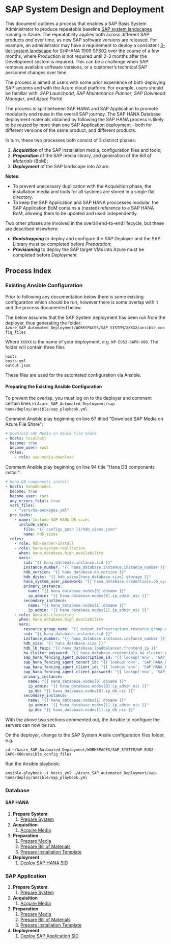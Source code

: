 # SAP System Design and Deployment

This document outlines a process that enables a SAP Basis System Administrator to produce repeatable baseline [SAP system landscapes](https://help.sap.com/doc/saphelp_afs64/6.4/en-US/de/6b0d84f34d11d3a6510000e835363f/content.htm) running in Azure.
The repeatability applies both across different SAP products _and_ over time, as new SAP software versions are released.
For example, an administrator may have a requirement to deploy a consistent [3-tier system landscape](https://help.sap.com/doc/saphelp_afs64/6.4/en-US/de/6b0da2f34d11d3a6510000e835363f/content.htm?no_cache=true) for S/4HANA 1909 SPS02 over the course of a few months, where Production is not required until 2-3 months after the Development system is required.
This can be a challenge when SAP removes available software versions, or a customer’s technical SAP personnel changes over time.

The process is aimed at users with some prior experience of both deploying SAP systems and with the Azure cloud platform.
For example, users should be familiar with: _SAP Launchpad_, _SAP Maintenance Planner_, _SAP Download Manager_, and _Azure Portal_.

The process is split between SAP HANA and SAP Application to promote modularity and reuse in the overall SAP journey.
The SAP HANA Database deployment materials obtained by following the SAP HANA process is likely to be reused by more than one SAP Application deployment - both for different versions of the same product, and different products.

In turn, these two processes both consist of 3 distinct phases:

1. **_Acquisition_** of the SAP installation media, configuration files and tools;
1. **_Preparation_** of the SAP media library, and generation of the _Bill of Materials_ (BoM);
1. **_Deployment_** of the SAP landscape into Azure.

**Notes:**

- To prevent unecessary duplication with the Acquisition phase, the installation media and tools for all systems are stored in a single flat directory.
- To keep the SAP Application and SAP HANA proccesses modular, the SAP Application BoM contains a (nested) reference to a SAP HANA BoM, allowing them to be updated and used independently.

Two other phases are involved in the overall end-to-end lifecycle, but these are described elsewhere:

- **_Bootstrapping_** to deploy and configure the SAP Deployer and the SAP Library must be completed before _Preparation_;
- **_Provisioning_** to deploy the SAP target VMs into Azure must be completed before _Deployment_.

## Process Index

### Existing Ansible Configuration

Prior to following any documentation below there is some existing configuration which should be run, however there is some overlap with it and the process documented below.

The below assumes that the SAP System deployment has been run from the deployer, thus generating the folder: `Azure_SAP_Automated_Deployment/WORKSPACES/SAP_SYSTEM/XXXXX/ansible_config_files`

Where `XXXXX` is the name of your deployment, e.g. `NP-EUS2-SAP0-X00`.  The folder will contain three files

```text
hosts
hosts.yml
outout.json
```

These files are used for the automated configuration via Ansible.

#### Preparing the Existing Ansible Configuration

To prevent the overlap, you must log on to the deployer and comment certain lines in `Azure_SAP_Automated_Deployment/sap-hana/deploy/ansible/sap_playbook.yml`.

Comment Ansible play beginning on line 67 titled "Download SAP Media on Azure File Share":

```yml
# Download SAP Media on Azure File Share
- hosts: localhost
  become: true
  become_user: root
  roles:
    - role: sap-media-download
```

Comment Ansible play beginning on line 94 title "Hana DB components install":

```yml
# Hana DB components install
- hosts: hanadbnodes
  become: true
  become_user: root
  any_errors_fatal: true
  vars_files:
    - "vars/ha-packages.yml"
  pre_tasks:
    - name: Include SAP HANA DB sizes
      include_vars:
        file: "{{ configs_path }}/hdb_sizes.json"
        name: hdb_sizes
  roles:
    - role: hdb-server-install
    - role: hana-system-replication
      when: hana_database.high_availability
      vars:
        sid: "{{ hana_database.instance.sid }}"
        instance_number: "{{ hana_database.instance.instance_number }}"
        hdb_version: "{{ hana_database.db_version }}"
        hdb_disks: "{{ hdb_sizes[hana_database.size].storage }}"
        hana_system_user_password: "{{ hana_database.credentials.db_systemdb_password }}"
        primary_instance:
          name: "{{ hana_database.nodes[0].dbname }}"
          ip_admin: "{{ hana_database.nodes[0].ip_admin_nic }}"
        secondary_instance:
          name: "{{ hana_database.nodes[1].dbname }}"
          ip_admin: "{{ hana_database.nodes[1].ip_admin_nic }}"
    - role: hana-os-clustering
      when: hana_database.high_availability
      vars:
        resource_group_name: "{{ output.infrastructure.resource_group.name }}"
        sid: "{{ hana_database.instance.sid }}"
        instance_number: "{{ hana_database.instance.instance_number }}"
        hdb_size: "{{ hana_database.size }}"
        hdb_lb_feip: "{{ hana_database.loadbalancer.frontend_ip }}"
        ha_cluster_password: "{{ hana_database.credentials.ha_cluster_password }}"
        sap_hana_fencing_agent_subscription_id: "{{ lookup('env', 'SAP_HANA_FENCING_AGENT_SUBSCRIPTION_ID') }}"
        sap_hana_fencing_agent_tenant_id: "{{ lookup('env', 'SAP_HANA_FENCING_AGENT_TENANT_ID') }}"
        sap_hana_fencing_agent_client_id: "{{ lookup('env', 'SAP_HANA_FENCING_AGENT_CLIENT_ID') }}"
        sap_hana_fencing_agent_client_password: "{{ lookup('env', 'SAP_HANA_FENCING_AGENT_CLIENT_SECRET') }}"
        primary_instance:
          name: "{{ hana_database.nodes[0].dbname }}"
          ip_admin: "{{ hana_database.nodes[0].ip_admin_nic }}"
          ip_db: "{{ hana_database.nodes[0].ip_db_nic }}"
        secondary_instance:
          name: "{{ hana_database.nodes[1].dbname }}"
          ip_admin: "{{ hana_database.nodes[1].ip_admin_nic }}"
          ip_db: "{{ hana_database.nodes[1].ip_db_nic }}"
```

With the above two sections commented out, the Ansible to configure the servers can now be run.

On the deployer, change to the SAP System Ansile configuration files folder, e.g.

```shell
cd ~/Azure_SAP_Automated_Deployment/WORKSPACES/SAP_SYSTEM/NP-EUS2-SAP0-X00/ansible_config_files
```

Run the Ansible playbook:

```shell
ansible-playbook -i hosts.yml ~/Azure_SAP_Automated_Deployment/sap-hana/deploy/ansible/sap_playbook.yml
```

### Database

#### SAP HANA

1. **Prepare System**:
   1. [Prepare System](./hana/prepare-system.md)
1. **Acquisition**
   1. [Acquire Media](./hana/acquire-media.md)
1. **Preparation**
   1. [Prepare Media](./hana/prepare-sap-library.md)
   1. [Prepare Bill of Materials](./hana/prepare-bom.md)
   1. [Prepare Installation Template](./hana/prepare-ini.md)
1. **Deployment**
   1. [Deploy SAP HANA SID](./hana/deploy-sid.md)

### SAP Application

1. **Prepare System**:
   1. [Prepare System](./app/prepare-system.md)
1. **Acquisition**
   1. [Acquire Media](./app/acquire-media.md)
1. **Preparation**
   1. [Prepare Media](./app/prepare-sap-library.md)
   1. [Prepare Bill of Materials](./app/prepare-bom.md)
   1. [Prepare Installation Template](./app/prepare-ini.md)
1. **Deployment**
   1. [Deploy SAP Application SID](./app/deploy-sid.md)
